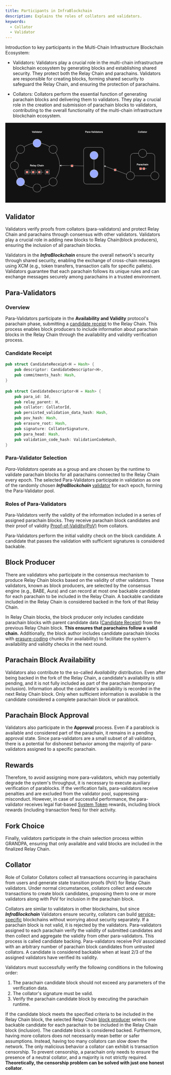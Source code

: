 ```yaml
---
title: Participants in InfraBlockchain
description: Explains the roles of collators and validators.
keywords:
  - Collator
  - Validator
---
```


Introduction to key participants in the Multi-Chain Infrastructure Blockchain Ecosystem:

- Validators: Validators play a crucial role in the multi-chain infrastructure blockchain ecosystem by generating blocks and establishing shared security. They protect both the Relay Chain and parachains. Validators are responsible for creating blocks, forming shared security to safeguard the Relay Chain, and ensuring the protection of parachains.

- Collators: Collators perform the essential function of generating parachain blocks and delivering them to validators. They play a crucial role in the creation and submission of parachain blocks to validators, contributing to the overall functionality of the multi-chain infrastructure blockchain ecosystem.

![Network Participants](/media/images/docs/infrablockchain/learn/architecture/network-participants.png)

## Validator

Validators verify proofs from collators (para-validators) and protect Relay Chain and parachains through consensus with other validators. Validators play a crucial role in adding new blocks to Relay Chain(block producers), ensuring the inclusion of all parachain blocks.

Validators in the **_InfraBlockchain_** ensure the overall network's security through shared security, enabling the exchange of cross-chain messages using XCM (e.g., token transfers, transaction calls for specific pallets). Validators guarantee that each parachain follows its unique rules and can exchange messages securely among parachains in a trusted environment.

## Para-Validators

### Overview

Para-Validators participate in the **Availability and Validity** protocol's parachain phase, submitting a [candidate receipt](https://github.com/InfraBlockchain/infrablockchain-substrate/blob/822bc6c9706774a98122eb432f412b871a98a4bd/infrablockspace/primitives/src/v6/mod.rs#L521) to the Relay Chain. This process enables block producers to include information about parachain blocks in the Relay Chain through the availability and validity verification process.

### Candidate Receipt

```rust
pub struct CandidateReceipt<H = Hash> {
	pub descriptor: CandidateDescriptor<H>,
	pub commitments_hash: Hash,
}

pub struct CandidateDescriptor<H = Hash> {
	pub para_id: Id,
	pub relay_parent: H,
	pub collator: CollatorId,
	pub persisted_validation_data_hash: Hash,
	pub pov_hash: Hash,
	pub erasure_root: Hash,
	pub signature: CollatorSignature,
	pub para_head: Hash,
	pub validation_code_hash: ValidationCodeHash,
}
```

### Para-Validator Selection

_Para-Validators_ operate as a group and are chosen by the runtime to validate parachain blocks for all parachains connected to the Relay Chain every epoch. The selected Para-Validators participate in validation as one of the randomly chosen **_InfraBlockchain_** [validator](#validator) for each epoch, forming the Para-Validator pool.

### Roles of Para-Validators

Para-Validators verify the validity of the information included in a series of assigned parachain blocks. They receive parachain block candidates and their proof of validity [Proof-of-Validity(PoV)](https://github.com/InfraBlockchain/infrablockchain-substrate/blob/822bc6c9706774a98122eb432f412b871a98a4bd/cumulus/primitives/core/src/lib.rs#L155) from collators.

Para-Validators perform the initial validity check on the block candidate. A candidate that passes the validation with sufficient signatures is considered backable.

## Block Producer

There are validators who participate in the consensus mechanism to produce Relay Chain blocks based on the validity of other validators. These validators, known as block producers, are selected by the consensus engine (e.g., BABE, Aura) and can record at most one backable candidate for each parachain to be included in the Relay Chain. A backable candidate included in the Relay Chain is considered backed in the fork of that Relay Chain.

In Relay Chain blocks, the block producer only includes candidate parachain blocks with parent candidate data ([Candidate Receipt](./network-participants.md#candidate-receipt-예시)) from the previous Relay Chain block. **This ensures that parachains follow a valid chain.** Additionally, the block author includes candidate parachain blocks with [erasure-coding](https://wiki.polkadot.network/docs/learn-parachains-protocol#erasure-codes) chunks (for availability) to facilitate the system's availability and validity checks in the next round.

## Parachain Block Availability

Validators also contribute to the so-called _Availability_ distribution. Even after being backed in the fork of the Relay Chain, a candidate's availability is still pending, and it is not fully included as part of the parachain (temporary inclusion). Information about the candidate's availability is recorded in the next Relay Chain block. Only when sufficient information is available is the candidate considered a complete parachain block or parablock.

## Parachain Block Approval

Validators also participate in the **Approval** process. Even if a parablock is available and considered part of the parachain, it remains in a pending approval state. Since para-validators are a small subset of all validators, there is a potential for dishonest behavior among the majority of para-validators assigned to a specific parachain.

## Rewards

Therefore, to avoid assigning more para-validators, which may potentially degrade the system's throughput, it is necessary to execute auxiliary verification of parablocks. If the verification fails, para-validators receive penalties and are excluded from the validator pool, suppressing misconduct. However, in case of successful performance, the para-validator receives legal fiat-based [System Token](../protocol/system-token.md) rewards, including block rewards (including transaction fees) for their activity.

## Fork Choice

Finally, validators participate in the chain selection process within GRANDPA, ensuring that only available and valid blocks are included in the finalized Relay Chain.

## Collator

Role of Collator
Collators collect all transactions occurring in parachains from users and generate state transition proofs (PoV) for Relay Chain validators. Under normal circumstances, collators collect and execute transactions to create block candidates, proposing them to one or more validators along with PoV for inclusion in the parachain block.

Collators are similar to validators in other blockchains, but since **_InfraBlockchain_** Validators ensure security, collators can build [service-specific](../../service-chains/README.md) blockchains without worrying about security separately. If a parachain block is not valid, it is rejected by the validators. Para-validators assigned to each parachain verify the validity of submitted candidates and then collect and aggregate the validity from other para-validators. This process is called candidate backing. Para-validators receive PoV associated with an arbitrary number of parachain block candidates from untrusted collators. A candidate is considered backable when at least 2/3 of the assigned validators have verified its validity.

Validators must successfully verify the following conditions in the following order:

1. The parachain candidate block should not exceed any parameters of the verification data.
2. The collator's signature must be valid.
3. Verify the parachain candidate block by executing the parachain runtime.

If the candidate block meets the specified criteria to be included in the Relay Chain block, the selected Relay Chain [block producer](#block-producer) selects one backable candidate for each parachain to be included in the Relay Chain block (inclusion). The candidate block is considered backed. Furthermore, having more collators does not necessarily mean better or safer assumptions. Instead, having too many collators can slow down the network. The only malicious behavior a collator can exhibit is transaction censorship. To prevent censorship, a parachain only needs to ensure the presence of a neutral collator, and a majority is not strictly required. **Theoretically, the censorship problem can be solved with just one honest collator**.
